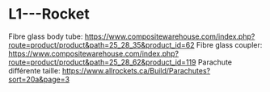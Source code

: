 # L1---Rocket

Fibre glass body tube: https://www.compositewarehouse.com/index.php?route=product/product&path=25_28_35&product_id=62
Fibre glass coupler: https://www.compositewarehouse.com/index.php?route=product/product&path=25_28_62&product_id=119
Parachute différente taille: https://www.allrockets.ca/Build/Parachutes?sort=20a&page=3

